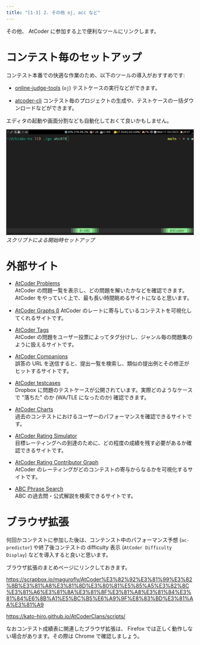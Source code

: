 ```yaml
---
title: "[1-3] 2. その他 oj, acc など"
---
```


その他、 AtCoder に参加する上で便利なツールにリンクします。

# コンテスト毎のセットアップ

コンテスト本番での快適な作業のため、以下のツールの導入がおすすめです:

- [online-judge-tools][`oj`] (`oj`)
  テストケースの実行などができます。

- [atcoder-cli][`acc`]
  コンテスト毎のプロジェクトの生成や、テストケースの一括ダウンロードなどができます。

[`oj`]: https://github.com/online-judge-tools/oj
[`acc`]: https://github.com/Tatamo/atcoder-cli

エディタの起動や画面分割なども自動化しておくて良いかもしません。

![ターミナル gif](/images/seriously-haskell/go.gif)
*スクリプトによる開始時セットアップ*

# 外部サイト

- [AtCoder Problems](https://kenkoooo.com/atcoder/#/table/)  
  AtCoder の問題一覧を表示し、どの問題を解いたかなどを確認できます。 AtCoder をやっていく上で、最も長い時間眺めるサイトになると思います。

- [AtCoder Graphs β](https://atcoder-graphs.vercel.app/#contributorGraph)
  AtCoder のレートに寄与しているコンテストを可視化してくれるサイトです。

- [AtCoder Tags](https://atcoder-tags.herokuapp.com/)  
  AtCoder の問題をユーザー投票によってタグ分けし、ジャンル毎の問題集のように扱えるサイトです。

- [AtCoder Companions](https://atcoder-companions.kakira.dev/)  
  誤答の URL を送信すると、提出一覧を検索し、類似の提出例とその修正がヒットするサイトです。

- [AtCoder testcases](https://atcoder.jp/posts/21)  
  Dropbox に問題のテストケースが公開されています。実際どのようなケースで "落ちた" のか (WA/TLE になったのか) 確認できます。

- [AtCoder Charts](https://atcoder-charts.netlify.app/#/)  
  過去のコンテストにおけるユーザーのパフォーマンスを確認できるサイトです。

- [AtCoder Rating Simulator](https://atcoder-rating-simulator.dt.r.appspot.com/)  
  目標レーティングへの到達のために、どの程度の成績を残す必要があるか確認できるサイトです。

- [AtCoder Rating Contributor Graph](https://atcoder-rating-contribution-graph.vercel.app/)  
  AtCoder のレーティングがどのコンテストの寄与からなるかを可視化するサイトです。

- [ABC Phrase Search](https://andoryoto.github.io/WebApplication/searchapp)  
  ABC の過去問・公式解説を検索できるサイトです。

# ブラウザ拡張

何回かコンテストに参加した後は、コンテンスト中のパフォーマンス予想 (`ac-predictor`) や終了後コンテストの difficulty 表示 (`AtCoder Difficulty Display`) などを導入すると良いと思います。

ブラウザ拡張のまとめページにリンクしておきます。

https://scrapbox.io/magurofly/AtCoder%E3%82%92%E3%81%99%E3%82%8B%E3%81%A8%E3%81%8D%E3%80%81%E5%85%A5%E3%82%8C%E3%81%A6%E3%81%8A%E3%81%8F%E3%81%A8%E3%81%84%E3%81%84%E6%8B%A1%E5%BC%B5%E6%A9%9F%E8%83%BD%E3%81%AA%E3%81%A9

https://kato-hiro.github.io/AtCoderClans/scripts/

なおコンテスト成績表に関連したブラウザ拡張は、 Firefox では正しく動作しない場合があります。その際は Chrome で確認しましょう。

